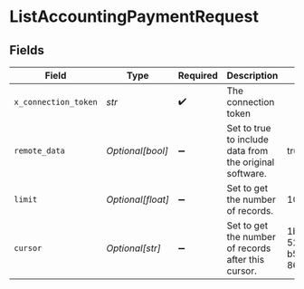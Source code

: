 # ListAccountingPaymentRequest


## Fields

| Field                                                   | Type                                                    | Required                                                | Description                                             | Example                                                 |
| ------------------------------------------------------- | ------------------------------------------------------- | ------------------------------------------------------- | ------------------------------------------------------- | ------------------------------------------------------- |
| `x_connection_token`                                    | *str*                                                   | :heavy_check_mark:                                      | The connection token                                    |                                                         |
| `remote_data`                                           | *Optional[bool]*                                        | :heavy_minus_sign:                                      | Set to true to include data from the original software. | true                                                    |
| `limit`                                                 | *Optional[float]*                                       | :heavy_minus_sign:                                      | Set to get the number of records.                       | 10                                                      |
| `cursor`                                                | *Optional[str]*                                         | :heavy_minus_sign:                                      | Set to get the number of records after this cursor.     | 1b8b05bb-5273-4012-b520-8657b0b90874                    |